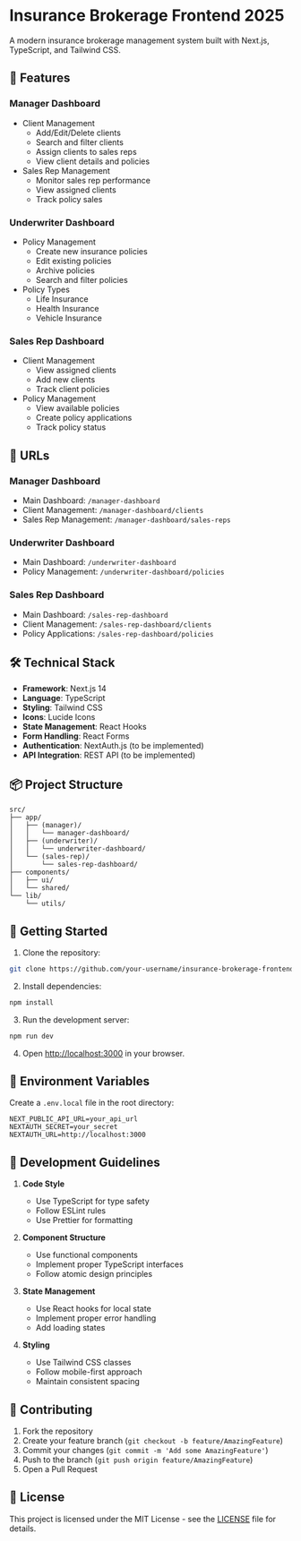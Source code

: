 # Insurance Brokerage Frontend 2025

A modern insurance brokerage management system built with Next.js, TypeScript, and Tailwind CSS.

## 🚀 Features

### Manager Dashboard
- Client Management
  - Add/Edit/Delete clients
  - Search and filter clients
  - Assign clients to sales reps
  - View client details and policies
- Sales Rep Management
  - Monitor sales rep performance
  - View assigned clients
  - Track policy sales

### Underwriter Dashboard
- Policy Management
  - Create new insurance policies
  - Edit existing policies
  - Archive policies
  - Search and filter policies
- Policy Types
  - Life Insurance
  - Health Insurance
  - Vehicle Insurance

### Sales Rep Dashboard
- Client Management
  - View assigned clients
  - Add new clients
  - Track client policies
- Policy Management
  - View available policies
  - Create policy applications
  - Track policy status

## 🔗 URLs

### Manager Dashboard
- Main Dashboard: `/manager-dashboard`
- Client Management: `/manager-dashboard/clients`
- Sales Rep Management: `/manager-dashboard/sales-reps`

### Underwriter Dashboard
- Main Dashboard: `/underwriter-dashboard`
- Policy Management: `/underwriter-dashboard/policies`

### Sales Rep Dashboard
- Main Dashboard: `/sales-rep-dashboard`
- Client Management: `/sales-rep-dashboard/clients`
- Policy Applications: `/sales-rep-dashboard/policies`

## 🛠️ Technical Stack

- **Framework**: Next.js 14
- **Language**: TypeScript
- **Styling**: Tailwind CSS
- **Icons**: Lucide Icons
- **State Management**: React Hooks
- **Form Handling**: React Forms
- **Authentication**: NextAuth.js (to be implemented)
- **API Integration**: REST API (to be implemented)

## 📦 Project Structure

```
src/
├── app/
│   ├── (manager)/
│   │   └── manager-dashboard/
│   ├── (underwriter)/
│   │   └── underwriter-dashboard/
│   └── (sales-rep)/
│       └── sales-rep-dashboard/
├── components/
│   ├── ui/
│   └── shared/
└── lib/
    └── utils/
```

## 🚀 Getting Started

1. Clone the repository:
```bash
git clone https://github.com/your-username/insurance-brokerage-frontend.git
```

2. Install dependencies:
```bash
npm install
```

3. Run the development server:
```bash
npm run dev
```

4. Open [http://localhost:3000](http://localhost:3000) in your browser.

## 🔧 Environment Variables

Create a `.env.local` file in the root directory:

```env
NEXT_PUBLIC_API_URL=your_api_url
NEXTAUTH_SECRET=your_secret
NEXTAUTH_URL=http://localhost:3000
```

## 📝 Development Guidelines

1. **Code Style**
   - Use TypeScript for type safety
   - Follow ESLint rules
   - Use Prettier for formatting

2. **Component Structure**
   - Use functional components
   - Implement proper TypeScript interfaces
   - Follow atomic design principles

3. **State Management**
   - Use React hooks for local state
   - Implement proper error handling
   - Add loading states

4. **Styling**
   - Use Tailwind CSS classes
   - Follow mobile-first approach
   - Maintain consistent spacing

## 🤝 Contributing

1. Fork the repository
2. Create your feature branch (`git checkout -b feature/AmazingFeature`)
3. Commit your changes (`git commit -m 'Add some AmazingFeature'`)
4. Push to the branch (`git push origin feature/AmazingFeature`)
5. Open a Pull Request

## 📄 License

This project is licensed under the MIT License - see the [LICENSE](LICENSE) file for details.
